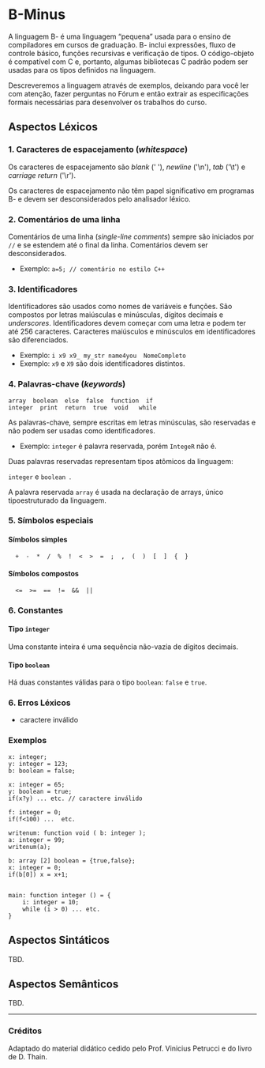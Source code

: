 # B-Minus

A linguagem B- é uma linguagem “pequena” usada para o ensino de compiladores em cursos de graduação. 
B- inclui expressões, fluxo de controle básico, funções recursivas e 
verificação de tipos. O código-objeto é compatível com C e, portanto, 
algumas bibliotecas C padrão podem ser usadas para os tipos definidos na linguagem.

Descreveremos a linguagem através de exemplos, deixando para você ler com atenção, fazer perguntas no Fórum e então extrair as especificações formais necessárias para desenvolver os trabalhos do curso.

## Aspectos Léxicos

### 1. Caracteres de espacejamento (_whitespace_)

Os caracteres de espacejamento são _blank_ (' '), _newline_ ('\n'),  _tab_ ('\t') e _carriage return_ ('\r').

Os caracteres de espacejamento não têm papel significativo em programas B- e devem ser desconsiderados pelo analisador léxico.

### 2. Comentários de uma linha

Comentários de uma linha (_single-line comments_) sempre são iniciados por ```//``` e se estendem até o final da linha.
Comentários devem ser desconsiderados.

- Exemplo: ```a=5; // comentário no estilo C++```

### 3. Identificadores

Identificadores são usados como nomes de variáveis e funções. 
São compostos por letras maiúsculas e minúsculas, dígitos decimais e _underscores_.
Identificadores devem começar com uma letra e podem ter até 256 caracteres.
Caracteres maiúsculos e minúsculos em identificadores são diferenciados.

- Exemplo: ```i x9 x9_ my_str name4you  NomeCompleto```
- Exemplo: ```x9``` e ```X9``` são dois identificadores distintos.

### 4. Palavras-chave (_keywords_)

```
array  boolean  else  false  function  if
integer  print  return  true  void   while
``` 

As palavras-chave, sempre escritas em letras minúsculas, são reservadas 
e não podem ser usadas como identificadores. 

- Exemplo: ```integer``` é palavra reservada, porém  ```IntegeR``` não é.

Duas palavras reservadas representam tipos atômicos da linguagem:

```integer``` e   ```boolean ```.

A palavra reservada ```array``` é usada na declaração de arrays, único tipoestruturado da linguagem.

### 5. Símbolos especiais

#### Símbolos simples

```
  +  -  *  /  %  !  <  >  =  ;  ,  (  )  [  ]  {  } 
```

#### Símbolos compostos

```
  <=  >=  ==  !=  &&  ||
```

### 6. Constantes 

#### Tipo ```integer```

Uma constante inteira é uma sequência não-vazia de dígitos decimais.

#### Tipo ```boolean```

Há duas constantes válidas para o tipo ```boolean```: ```false``` e ```true```.

### 6. Erros Léxicos

- caractere inválido 

### Exemplos

```
x: integer;
y: integer = 123;
b: boolean = false;
```

```
x: integer = 65;
y: boolean = true;
if(x?y) ... etc. // caractere inválido
```

```
f: integer = 0;
if(f<100) ...  etc.
```

```
writenum: function void ( b: integer );
a: integer = 99;
writenum(a); 
```

```
b: array [2] boolean = {true,false};
x: integer = 0;
if(b[0]) x = x+1;     
```

```

main: function integer () = {
    i: integer = 10;
    while (i > 0) ... etc.  
}
```

## Aspectos Sintáticos

TBD.

## Aspectos Semânticos 

TBD.

<!--

#### Tipos

- O tipo ```integer``` define constantes representadas como ``signed 64 bit```.
- O tipo ```boolean``` possui dois valores literais: _true_ e _false_.

- Arrays são estáticos, isto é, são criados com tamanho fixo e memória reservada; o tamanho não pode ser modificado depois.

- Se um array for declarado, sem valores atribuídos, assume-se que o mesmo foi inicializado com zeros.

``` a: array [5] integer; ```

- Na declaração de um array de tamanho N, pode-se inicializar o array com um conjunto de valores.

``` a: array [5] integer = {1,2,3,4,5}; ```

- Se um array for declarado, sem valores atribuídos, assume-se que o mesmo foi inicializado com zeros.

#### Função main


Um programa completo deve ter uma função chamada de ```main``` que retorna um valor inteiro. 
A lista de parâmetros de _main_ pode ser vazia ou usar ```argc``` 
e ```argv``` como em programas C. 
-->

-----

### Créditos

Adaptado do material didático cedido pelo Prof. Vinicius Petrucci e 
do livro de D. Thain.

